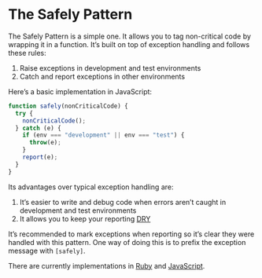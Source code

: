 # The Safely Pattern

The Safely Pattern is a simple one. It allows you to tag non-critical code by wrapping it in a function. It’s built on top of exception handling and follows these rules:

1. Raise exceptions in development and test environments
2. Catch and report exceptions in other environments

Here’s a basic implementation in JavaScript:

```javascript
function safely(nonCriticalCode) {
  try {
    nonCriticalCode();
  } catch (e) {
    if (env === "development" || env === "test") {
      throw(e);
    }
    report(e);
  }
}
```

Its advantages over typical exception handling are:

1. It’s easier to write and debug code when errors aren’t caught in development and test environments
2. It allows you to keep your reporting [DRY](https://en.wikipedia.org/wiki/Don't_repeat_yourself)

It’s recommended to mark exceptions when reporting so it’s clear they were handled with this pattern. One way of doing this is to prefix the exception message with `[safely]`.

There are currently implementations in [Ruby](https://github.com/ankane/safely) and [JavaScript](https://github.com/ankane/safely.js).
